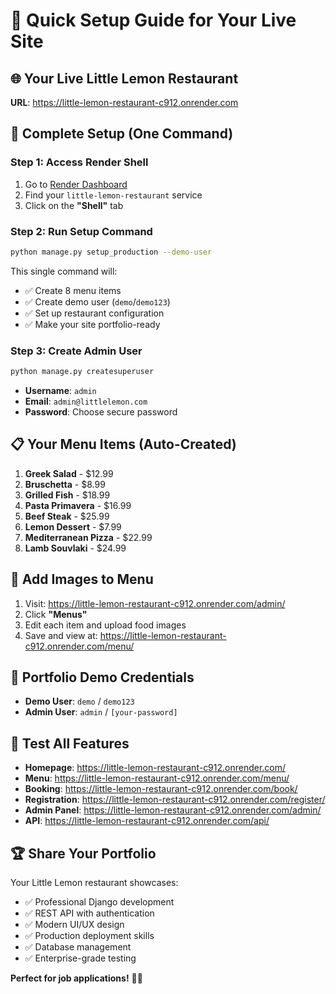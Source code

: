 # 🎯 Quick Setup Guide for Your Live Site

## 🌐 Your Live Little Lemon Restaurant
**URL**: https://little-lemon-restaurant-c912.onrender.com

## 🚀 Complete Setup (One Command)

### **Step 1: Access Render Shell**
1. Go to [Render Dashboard](https://dashboard.render.com)
2. Find your `little-lemon-restaurant` service
3. Click on the **"Shell"** tab

### **Step 2: Run Setup Command**
```bash
python manage.py setup_production --demo-user
```

This single command will:
- ✅ Create 8 menu items
- ✅ Create demo user (`demo`/`demo123`)
- ✅ Set up restaurant configuration
- ✅ Make your site portfolio-ready

### **Step 3: Create Admin User**
```bash
python manage.py createsuperuser
```
- **Username**: `admin`
- **Email**: `admin@littlelemon.com`
- **Password**: Choose secure password

## 📋 Your Menu Items (Auto-Created)
1. **Greek Salad** - $12.99
2. **Bruschetta** - $8.99
3. **Grilled Fish** - $18.99
4. **Pasta Primavera** - $16.99
5. **Beef Steak** - $25.99
6. **Lemon Dessert** - $7.99
7. **Mediterranean Pizza** - $22.99
8. **Lamb Souvlaki** - $24.99

## 🎨 Add Images to Menu
1. Visit: https://little-lemon-restaurant-c912.onrender.com/admin/
2. Click **"Menus"**
3. Edit each item and upload food images
4. Save and view at: https://little-lemon-restaurant-c912.onrender.com/menu/

## 🎯 Portfolio Demo Credentials
- **Demo User**: `demo` / `demo123`
- **Admin User**: `admin` / `[your-password]`

## 📱 Test All Features
- **Homepage**: https://little-lemon-restaurant-c912.onrender.com/
- **Menu**: https://little-lemon-restaurant-c912.onrender.com/menu/
- **Booking**: https://little-lemon-restaurant-c912.onrender.com/book/
- **Registration**: https://little-lemon-restaurant-c912.onrender.com/register/
- **Admin Panel**: https://little-lemon-restaurant-c912.onrender.com/admin/
- **API**: https://little-lemon-restaurant-c912.onrender.com/api/

## 🏆 Share Your Portfolio
Your Little Lemon restaurant showcases:
- ✅ Professional Django development
- ✅ REST API with authentication
- ✅ Modern UI/UX design
- ✅ Production deployment skills
- ✅ Database management
- ✅ Enterprise-grade testing

**Perfect for job applications!** 🍋✨